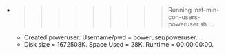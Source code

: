 * >>>>>>>>> Running inst-min-con-users-poweruser.sh ...
  * Created poweruser: Username/pwd = poweruser/poweruser.
  * Disk size = 1672508K. Space Used = 28K. Runtime = 00:00:00:00.
